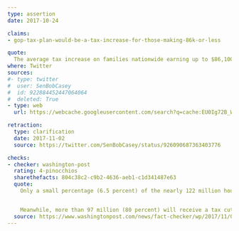 ```yaml
---
type: assertion
date: 2017-10-24

claims:
- gop-tax-plan-would-be-a-tax-increase-for-those-making-86k-or-less

quote:
  The average tax increase on families nationwide earning up to $86,100 would be $794.00
where: Twitter
sources:
#- type: twitter
#  user: SenBobCasey
#  id: 922884452447064064
#  deleted: True
- type: web
  url: https://webcache.googleusercontent.com/search?q=cache:EU0Ig72B_W4J:https://twitter.com/SenBobCasey/status/922884452447064064+&cd=1&hl=en&ct=clnk&gl=us

retraction:
  type: clarification
  date: 2017-11-02
  source: https://twitter.com/SenBobCasey/status/926090687363403776

checks:
- checker: washington-post
  rating: 4-pinocchios
  sharethefacts: 804c38c2-c9b2-4636-aeb1-c1d341487e63
  quote:
    Only a small percentage (6.5 percent) of the nearly 122 million households in the bottom three quintiles will actually face a tax increase.


    Meanwhile, more than 97 million (80 percent) will receive a tax cut. Doing the math the same way the JEC staff did, we come up with an average tax cut of about $450 for those 97 million households.
  source: https://www.washingtonpost.com/news/fact-checker/wp/2017/11/02/senate-democrats-falsely-claim-gop-tax-plan-will-raise-taxes-for-most-working-class-families/
---
```

